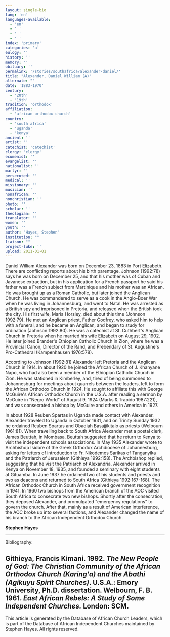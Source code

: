 ```yaml
---
layout: single-bio
lang: 'en'
languages-available:
  - 'en'
  - ' '
  - ' '
  - ' '
index: 'primary'
categories: 'a'
eulogy: ''
history: ''
memory: ''
obituary: ''
permalink: '/stories/southafrica/alexander-daniel/'
title: "Alexander, Daniel William (A)"
alternate: ""
date: '1883-1970'
century:
  - '20th'
  - '19th'
tradition: 'orthodox'
affiliation:
  - 'african orthodox church'
country:
  - 'south africa'
  - 'uganda'
  - 'kenya'
ancient: ''
artist: ''
catechist: 'catechist'
clergy: 'clergy'
ecumenist: ''
evangelist: ''
nationalist: ''
martyr: ''
persecuted: ''
medical: ''
missionary: ''
musician: ''
nonafrican: ''
nonchristian: ''
photo: ''
scholar: ''
theologian: ''
translator: ''
women: ''
youth: ''
author: "Hayes, Stephen"
institution: ""
liaison: ""
project-luke: ''
upload: 2011-01-01
---
```


Daniel William Alexander was born on December 23, 1883 in Port Elizabeth. There are conflicting reports about his birth parentage. Johnson (1992:78) says he was born on December 25, and that his mother was of Cuban and Javanese extraction, but in his application for a French passport he said his father was a French subject from Martinique and his mother was an African. He was brought up as a Roman Catholic, but later joined the Anglican Church. He was commandered to serve as a cook in the Anglo-Boer War when he was living in Johannesburg, and went to Natal. He was arrested as a British spy and imprisoned in Pretoria, and released when the British took the city. His first wife, Maria Horsley, died about this time (Johnson 1992:79). He met an Anglican priest, Father Godfrey, who asked him to help with a funeral, and he became an Anglican, and began to study for ordination (Johnson 1992:80). He was a catechist at St. Cuthbert's Anglican Church in Pretoria when he married his wife Elizabeth on August 29, 1902. He later joined Brander's Ethiopian Catholic Church in Zion, where he was a Provincial Canon, Director of the Rand, and Prebendary of St. Augustine's Pro-Cathedral (Kampenhausen 1976:578).

According to Johnson (1992:81) Alexander left Pretoria and the Anglican Church in 1914. In about 1920 he joined the African Church of J. Khanyane Napo, who had also been a member of the Ethiopian Catholic Church in Zion. He was stationed in Kimberley, and, tired of being summoned to Johannesburg for meetings about quarrels between the leaders, left to form the African Orthodox Church in 1924. He sought to affiliate this with George McGuire's African Orthodox Church in the U.S.A. after reading a sermon by McGuire in "Negro World" of August 9, 1924 (Marks & Trapido 1987:221), and was consecrated a bishop by McGuire and others in America in 1927.

In about 1928 Reuben Spartas in Uganda made contact with Alexander. Alexander traveled to Uganda in October 1931, and on Trinity Sunday 1932 he ordained Reuben Spartas and Obadiah Basajjikitalo as priests (Welbourn 1961:81). When travelling back to South Africa Alexander met a postal clerk, James Beuttah, in Mombasa. Beuttah suggested that he return to Kenya to visit the independent schools associations. In May 1935 Alexander wrote to Archbishop Isidore of the Greek Orthodox Archdiocese of Johannesburg, asking for letters of introduction to Fr. Nikodemos Sarikas of Tanganyika and the Patriarch of Jerusalem (Githieya 1992:158). The Archbishop replied, suggesting that he visit the Patriarch of Alexandria. Alexander arrived in Kenya on November 18, 1935, and founded a seminary with eight students at Gituamba. In June 1937 he ordained two of his students and priests and two as deacons and returned to South Africa (Githieya 1992:167-168). The African Orthodox Church in South Africa received government recognition in 1941. In 1960 two bishops from the American branch of the AOC visited South Africa to consecrate two new bishops. Shortly after the consecration, they deposed Alexander, and promulgated "emergency regulations" to govern the church. After that, mainly as a result of American interference, the AOC broke up into several factions, and Alexander changed the name of his branch to the African Independent Orthodox Church.

**Stephen Hayes**

---
Bibliography:

Githieya, Francis Kimani. 1992. *The New People of God: The Christian Community of the African Orthodox Church (Karing'a) and the Abathi (Agikuyu Spirit Churches)*. U.S.A.: Emory University, Ph.D. dissertation.
Welbourn, F. B. 1961. *East African Rebels: A Study of Some Independent Churches.* London: SCM.
---
This article is generated by the Database of African Church Leaders, which is part of the Database of African Independent Churches maintained by Stephen Hayes. All rights reserved.
